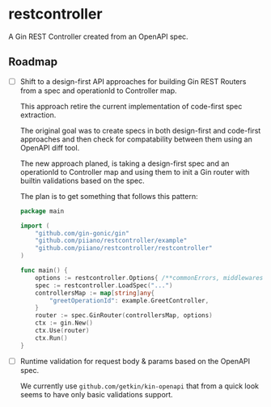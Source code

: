# restcontroller

A Gin REST Controller created from an OpenAPI spec.

## Roadmap

- [ ] Shift to a design-first API approaches for building Gin REST Routers from a spec and operationId to Controller map.
  
  This approach retire the current implementation of code-first spec extraction.
  
  The original goal was to create specs in both design-first and code-first approaches and then check for compatability between them using an OpenAPI diff tool. 
 
  The new approach planed, is taking a design-first spec and an operationId to Controller map and using them to init a Gin router with builtin validations based on the spec.  

  The plan is to get something that follows this pattern:
  
  ```go
  package main
  
  import (
      "github.com/gin-gonic/gin"
      "github.com/piiano/restcontroller/example"
      "github.com/piiano/restcontroller/restcontroller"
  )
  
  func main() {
      options := restcontroller.Options{ /**commonErrors, middlewares, configurations, etc.*/ }
      spec := restcontroller.LoadSpec("...")
      controllersMap := map[string]any{
          "greetOperationId": example.GreetController,
      }
      router := spec.GinRouter(controllersMap, options)
      ctx := gin.New()
      ctx.Use(router)
      ctx.Run()
  }
  ```
- [ ] Runtime validation for request body & params based on the OpenAPI spec.
  
  We currently use `github.com/getkin/kin-openapi` that from a quick look seems to have only basic validations support. 

